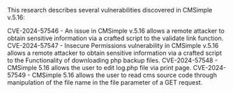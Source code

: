 This research describes several vulnerabilities discovered in CMSimple v.5.16:

CVE-2024-57546 - An issue in CMSimple v.5.16 allows a remote attacker to obtain sensitive information via a crafted script to the validate link function.
CVE-2024-57547 - Insecure Permissions vulnerability in CMSimple v.5.16 allows a remote attacker to obtain sensitive information via a crafted script to the Functionality of downloading php backup files.
CVE-2024-57548 - CMSimple 5.16 allows the user to edit log.php file via print page.
CVE-2024-57549 - CMSimple 5.16 allows the user to read cms source code through manipulation of the file name in the file parameter of a GET request.
